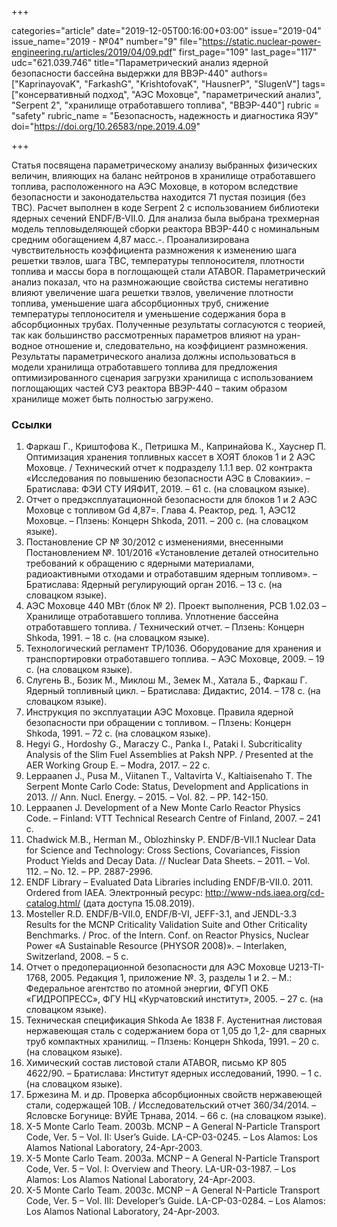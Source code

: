 +++

categories="article"
date="2019-12-05T00:16:00+03:00"
issue="2019-04"
issue_name="2019 - №04"
number="9"
file="https://static.nuclear-power-engineering.ru/articles/2019/04/09.pdf"
first_page="109"
last_page="117"
udc="621.039.746"
title="Параметрический анализ ядерной безопасности бассейна выдержки для ВВЭР-440"
authors=["KaprinayovaK", "FarkashG", "KrishtofovaK", "HausnerP", "SlugenV"]
tags=["консервативный подход", "АЭС Моховце", "параметрический анализ", "Serpent 2", "хранилище отработавшего топлива", "ВВЭР-440"]
rubric = "safety"
rubric_name = "Безопасность, надежность и диагностика ЯЭУ"
doi="https://doi.org/10.26583/npe.2019.4.09"

+++

Статья посвящена параметрическому анализу выбранных физических величин, влияющих на баланс нейтронов в хранилище отработавшего топлива, расположенного на АЭС Моховце, в котором вследствие безопасности и законодательства находится 71 пустая позиция (без ТВС). Расчет выполнен в коде Serpent 2 с использованием библиотеки ядерных сечений ENDF/B-VII.0. Для анализа была выбрана трехмерная модель тепловыделяющей сборки реактора ВВЭР-440 с номинальным средним обогащением 4,87 масс.-. Проанализирована чувствительность коэффициента размножения к изменению шага решетки твэлов, шага ТВС, температуры теплоносителя, плотности топлива и массы бора в поглощающей стали ATABOR. Параметрический анализ показал, что на размножающие свойства системы негативно влияют увеличение шага решетки твэлов, увеличение плотности топлива, уменьшение шага абсорбционных труб, снижение температуры теплоносителя и уменьшение содержания бора в абсорбционных трубах. Полученные результаты согласуются с теорией, так как большинство рассмотренных параметров влияют на уран-водное отношение и, следовательно, на коэффициент размножения. Результаты параметрического анализа должны использоваться в модели хранилища отработавшего топлива для предложения оптимизированного сценария загрузки хранилища с использованием поглощающих частей СУЗ реактора ВВЭР-440 – таким образом хранилище может быть полностью загружено.

### Ссылки

1. Фаркаш Г., Криштофова К., Петришка М., Капринайова К., Хауснер П. Оптимизация хранения топливных кассет в ХОЯТ блоков 1 и 2 АЭС Моховце. / Технический отчет к подразделу 1.1.1 вер. 02 контракта «Исследования по повышению безопасности АЭС в Словакии». – Братислава: ФЭИ СТУ ИЯФИТ, 2019. – 61 с. (на словацком языке).
2. Отчет о предэксплуатационной безопасности для блоков 1 и 2 АЭС Моховце c топливом Gd 4,87=. Глава 4. Реактор, ред. 1, АЭС12 Моховце. – Плзень: Концерн Shkoda, 2011. – 200 с. (на словацком языке).
3. Постановление СР № 30/2012 с изменениями, внесенными Постановлением №. 101/2016 «Установление деталей относительно требований к обращению с ядерными материалами, радиоактивными отходами и отработавшим ядерным топливом». – Братислава: Ядерный регулирующий орган 2016. – 13 с. (на словацком языке).
4. АЭС Моховце 440 МВт (блок № 2). Проект выполнения, PCB 1.02.03 – Хранилище отработавшего топлива. Уплотнение бассейна отработавшего топлива. / Технический отчет. – Плзень: Концерн Shkoda, 1991. – 18 с. (на словацком языке).
5. Технологический регламент TP/1036. Оборудование для хранения и транспортировки отработавшего топлива. – АЭС Моховце, 2009. – 19 с. (на словацком языке).
6. Слугень В., Бозик М., Миклош М., Земек М., Хатала Б., Фаркаш Г. Ядерный топливный цикл. – Братислава: Дидактис, 2014. – 178 с. (на словацком языке).
7. Инструкция по эксплуатации АЭС Моховце. Правила ядерной безопасности при обращении с топливом. – Плзень: Концерн Shkoda, 1991. – 72 с. (на словацком языке).
8. Hegyi G., Hordoshy G., Maraczy C., Panka I., Pataki I. Subcriticality Analysis of the Slim Fuel Assemblies at Paksh NPP. / Presented at the AER Working Group E. – Modra, 2017. – 22 с.
9. Leppaanen J., Pusa M., Viitanen T., Valtavirta V., Kaltiaisenaho T. The Serpent Monte Carlo Code: Status, Development and Applications in 2013. // Ann. Nucl. Energy. – 2015. – Vol. 82. – PP. 142-150.
10. Leppaanen J. Development of a New Monte Carlo Reactor Physics Code. – Finland: VTT Technical Research Centre of Finland, 2007. – 241 с.
11. Chadwick M.B., Herman M., Oblozhinsky P. ENDF/B-VII.1 Nuclear Data for Science and Technology: Cross Sections, Covariances, Fission Product Yields and Decay Data. // Nuclear Data Sheets. – 2011. – Vol. 112. – No. 12. – PP. 2887-2996.
12. ENDF Library – Evaluated Data Libraries including ENDF/B-VII.0. 2011. Ordered from IAEA. Электронный ресурс: http://www-nds.iaea.org/cd-catalog.html/ (дата доступа 15.08.2019).
13. Mosteller R.D. ENDF/B-VII.0, ENDF/B-VI, JEFF-3.1, and JENDL-3.3 Results for the MCNP Criticality Validation Suite and Other Criticality Benchmarks. / Proc. of the Intern. Conf. on Reactor Physics, Nuclear Power «A Sustainable Resource (PHYSOR 2008)». – Interlaken, Switzerland, 2008. – 5 с.
14. Отчет о предоперационной безопасности для АЭС Моховце U213-TI-1768, 2005. Редакция 1, приложение №. 3, разделы 1 и 2. – М.: Федеральное агентство по атомной энергии, ФГУП ОКБ «ГИДРОПРЕСС», ФГУ НЦ «Курчатовский институт», 2005. – 27 с. (на словацком языке).
15. Техническая спецификация Shkoda Ae 1838 F. Аустенитная листовая нержавеющая сталь с содержанием бора от 1,05 до 1,2- для сварных труб компактных хранилищ. – Плзень: Концерн Shkoda, 1991. – 20 с. (на словацком языке).
16. Химический состав листовой стали ATABOR, письмо KP 805 4622/90. – Братислава: Институт ядерных исследований, 1990. – 1 с. (на словацком языке).
17. Бржезина М. и др. Проверка абсорбционных свойств нержавеющей стали, содержащей 10В. / Исследовательский отчет 360/34/2014. – Ясловске Богунице: ВУЙЕ Трнава, 2014. – 66 с. (на словацком языке).
18. X-5 Monte Carlo Team. 2003b. MCNP – A General N-Particle Transport Code, Ver. 5 – Vol. II: User’s Guide. LA-CP-03-0245. – Los Alamos: Los Alamos National Laboratory, 24-Apr-2003.
19. X-5 Monte Carlo Team. 2003a. MCNP – A General N-Particle Transport Code, Ver. 5 – Vol. I: Overview and Theory. LA-UR-03-1987. – Los Alamos: Los Alamos National Laboratory, 24-Apr-2003.
20. X-5 Monte Carlo Team. 2003c. MCNP – A General N-Particle Transport Code, Ver. 5 – Vol. III: Developer’s Guide. LA-CP-03-0284. – Los Alamos: Los Alamos National Laboratory, 24-Apr-2003.